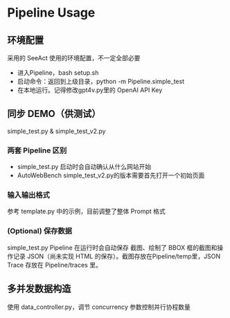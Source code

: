 # Pipeline Usage

## 环境配置
采用的 SeeAct 使用的环境配置，不一定全部必要
- 进入Pipeline，bash setup.sh
- 启动命令：返回到上级目录，python -m Pipeline.simple_test
- 在本地运行。记得修改gpt4v.py里的 OpenAI API Key

## 同步 DEMO（供测试）
simple_test.py & simple_test_v2.py

### 两套 Pipeline 区别
- simple_test.py 启动时会自动确认从什么网站开始
- AutoWebBench simple_test_v2.py的版本需要首先打开一个初始页面

### 输入输出格式
参考 template.py 中的示例，目前调整了整体 Prompt 格式

### (Optional) 保存数据
simple_test.py Pipeline 在运行时会自动保存 截图、绘制了 BBOX 框的截图和操作记录 JSON（尚未实现 HTML 的保存）。截图存放在Pipeline/temp里，JSON Trace 存放在 Pipeline/traces 里。


## 多并发数据构造
使用 data_controller.py，调节 concurrency 参数控制并行协程数量
